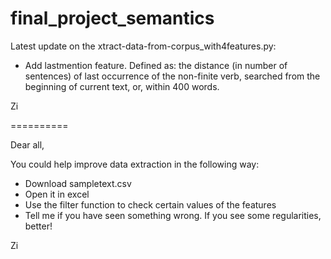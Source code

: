 # final_project_semantics
Latest update on the xtract-data-from-corpus_with4features.py:

- Add lastmention feature. Defined as: the distance (in number of sentences) of last occurrence of the non-finite verb, searched from the beginning of current text, or, within 400 words.

Zi

==========

Dear all,

You could help improve data extraction in the following way:

- Download sampletext.csv
- Open it in excel
- Use the filter function to check certain values of the features
- Tell me if you have seen something wrong. If you see some regularities, better!

Zi
